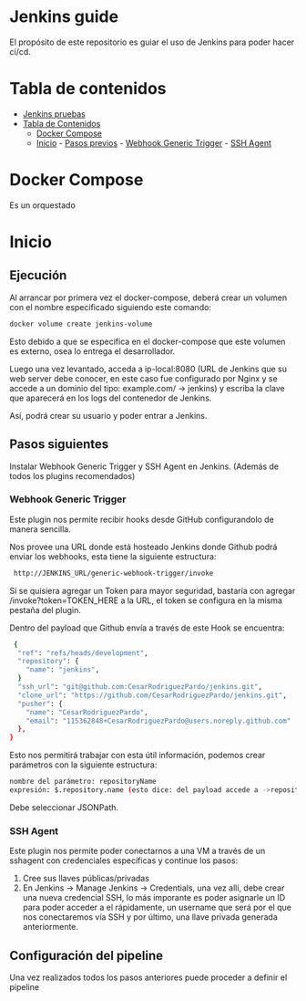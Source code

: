 # Jenkins guide
El propósito de este repositorio es guiar el uso de Jenkins para poder hacer ci/cd.

# Tabla de contenidos
- [Jenkins pruebas](#jenkins-pruebas)
- [Tabla de Contenidos](#tabla-de-contenidos)
    - [Docker Compose](#docker-compose)
    - [Inicio](#Inicio)
          - [Pasos previos](#pasos-previos)
            - [Webhook Generic Trigger](#webhook-generic-trigger)
            - [SSH Agent](#ssh-agent)

# Docker Compose
Es un orquestado

# Inicio
## Ejecución
Al arrancar por primera vez el docker-compose, deberá crear un volumen con el nombre especificado siguiendo este comando:

```bash
docker volume create jenkins-volume
```

Esto debido a que se especifica en el docker-compose que este volumen es externo, osea lo entrega el desarrollador.

Luego una vez levantado, acceda a ip-local:8080 (URL de Jenkins que su web server debe conocer, en este caso fue configurado por Nginx y se accede a un dominio del tipo: example.com/ -> jenkins) y escriba la clave que aparecerá en los logs del contenedor de Jenkins.

Así, podrá crear su usuario y poder entrar a Jenkins.

## Pasos siguientes
Instalar Webhook Generic Trigger y SSH Agent en Jenkins. (Además de todos los plugins recomendados)

### Webhook Generic Trigger
Este plugin nos permite recibir hooks desde GitHub configurandolo de manera sencilla.

Nos provee una URL donde está hosteado Jenkins donde Github podrá enviar los webhooks, esta tiene la siguiente estructura:

```bash
 http://JENKINS_URL/generic-webhook-trigger/invoke
```
Si se quisiera agregar un Token para mayor seguridad, bastaría con agregar /invoke?token=TOKEN_HERE a la URL, el token se configura en la misma pestaña del plugin.

Dentro del payload que Github envía a través de este Hook se encuentra:

```bash
 {
  "ref": "refs/heads/development",
  "repository": {
    "name": "jenkins",
  }
  "ssh_url": "git@github.com:CesarRodriguezPardo/jenkins.git",
  "clone_url": "https://github.com/CesarRodriguezPardo/jenkins.git",
  "pusher": {
    "name": "CesarRodriguezPardo",
    "email": "115362848+CesarRodriguezPardo@users.noreply.github.com"
  },
}
```

Esto nos permitirá trabajar con esta útil información, podemos crear parámetros con la siguiente estructura:

```bash
nombre del parámetro: repositoryName
expresión: $.repository.name (esto dice: del payload accede a ->repository->name)
```
Debe seleccionar JSONPath.

### SSH Agent
Este plugin nos permite poder conectarnos a una VM a través de un sshagent con credenciales específicas y continue los pasos:
  1) Cree sus llaves públicas/privadas
  2) En Jenkins -> Manage Jenkins -> Credentials, una vez allí, debe crear una nueva credencial SSH, lo más imporante es poder asignarle un ID para poder acceder a el rápidamente, un username que será por el que nos conectaremos vía SSH y por último, una llave privada generada anteriormente.

## Configuración del pipeline
Una vez realizados todos los pasos anteriores puede proceder a definir el pipeline